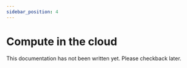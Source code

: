 ```yaml
---
sidebar_position: 4
---
```


# Compute in the cloud

This documentation has not been written yet.  Please checkback later.

